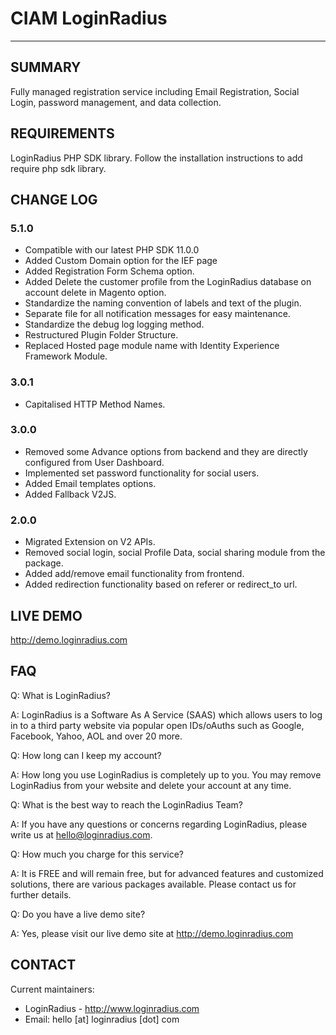 # CIAM LoginRadius

---

## SUMMARY 

Fully managed registration service including Email Registration, Social Login, password management, and data collection.


## REQUIREMENTS
 LoginRadius PHP SDK library. Follow the installation instructions to add require php sdk library.
 
 
## CHANGE LOG

###  5.1.0
  *  Compatible with our latest PHP SDK 11.0.0
  *  Added Custom Domain option for the IEF page
  *  Added Registration Form Schema option.
  *  Added Delete the customer profile from the LoginRadius database on account delete in Magento option.
  *  Standardize the naming convention of labels and text of the plugin.
  *  Separate file for all notification messages for easy maintenance.
  *  Standardize the debug log logging method.
  *  Restructured Plugin Folder Structure.
  *  Replaced Hosted page module name with Identity Experience Framework Module.

###  3.0.1
  *  Capitalised HTTP Method Names.
  
###  3.0.0
  *  Removed some Advance options from backend and they are directly configured from User Dashboard.
  *  Implemented set password functionality for social users.
  *  Added Email templates options.
  *  Added Fallback V2JS.
    
###  2.0.0
  *  Migrated Extension on V2 APIs.
  *  Removed social login, social Profile Data, social sharing module from the package.
  *  Added add/remove email functionality from frontend.
  *  Added redirection functionality based on referer or redirect_to url.


## LIVE DEMO
http://demo.loginradius.com

## FAQ

 Q: What is LoginRadius?

 A: LoginRadius is a Software As A Service (SAAS) which allows users to log in 
 to a third party website via 
 popular open IDs/oAuths such as Google, Facebook, Yahoo, AOL and over 20 more.
 
Q: How long can I keep my account?

A: How long you use LoginRadius is completely up to you. You may remove 
LoginRadius 
from your website and delete your account at any time.

Q: What is the best way to reach the LoginRadius Team? 

A: If you have any questions or concerns regarding LoginRadius, 
please write us at hello@loginradius.com.

Q: How much you charge for this service?

A: It is FREE and will remain free, but for advanced features and customized 
solutions, 
there are various packages available. Please contact us for further 
details.

Q: Do you have a live demo site?

A: Yes, please visit our live demo site at 
http://demo.loginradius.com


## CONTACT

 Current maintainers:
 * LoginRadius - http://www.loginradius.com
 * Email: hello [at] loginradius [dot] com
